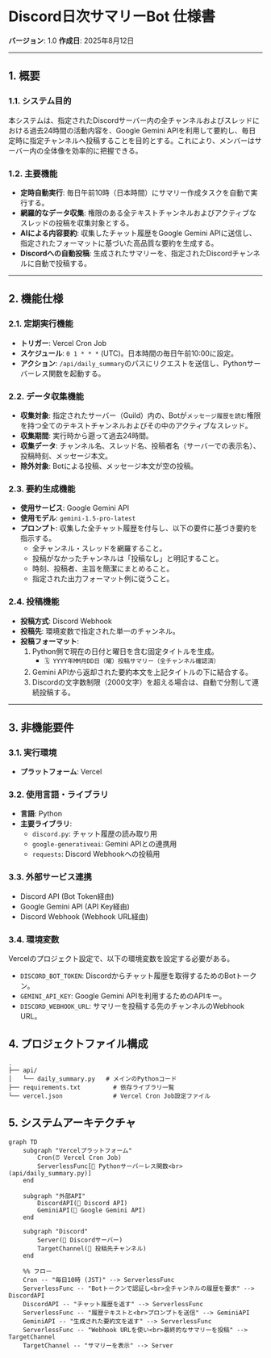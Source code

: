 # Discord日次サマリーBot 仕様書

**バージョン**: 1.0
**作成日**: 2025年8月12日

---

## 1. 概要

### 1.1. システム目的
本システムは、指定されたDiscordサーバー内の全チャンネルおよびスレッドにおける過去24時間の活動内容を、Google Gemini APIを利用して要約し、毎日定時に指定チャンネルへ投稿することを目的とする。これにより、メンバーはサーバー内の全体像を効率的に把握できる。

### 1.2. 主要機能
-   **定時自動実行**: 毎日午前10時（日本時間）にサマリー作成タスクを自動で実行する。
-   **網羅的なデータ収集**: 権限のある全テキストチャンネルおよびアクティブなスレッドの投稿を収集対象とする。
-   **AIによる内容要約**: 収集したチャット履歴をGoogle Gemini APIに送信し、指定されたフォーマットに基づいた高品質な要約を生成する。
-   **Discordへの自動投稿**: 生成されたサマリーを、指定されたDiscordチャンネルに自動で投稿する。

---

## 2. 機能仕様

### 2.1. 定期実行機能
-   **トリガー**: Vercel Cron Job
-   **スケジュール**: `0 1 * * *` (UTC)。日本時間の毎日午前10:00に設定。
-   **アクション**: `/api/daily_summary`のパスにリクエストを送信し、Pythonサーバーレス関数を起動する。

### 2.2. データ収集機能
-   **収集対象**: 指定されたサーバー（Guild）内の、Botが`メッセージ履歴を読む`権限を持つ全てのテキストチャンネルおよびその中のアクティブなスレッド。
-   **収集期間**: 実行時から遡って過去24時間。
-   **収集データ**: チャンネル名、スレッド名、投稿者名（サーバーでの表示名）、投稿時刻、メッセージ本文。
-   **除外対象**: Botによる投稿、メッセージ本文が空の投稿。

### 2.3. 要約生成機能
-   **使用サービス**: Google Gemini API
-   **使用モデル**: `gemini-1.5-pro-latest`
-   **プロンプト**: 収集した全チャット履歴を付与し、以下の要件に基づき要約を指示する。
    -   全チャンネル・スレッドを網羅すること。
    -   投稿がなかったチャンネルは「投稿なし」と明記すること。
    -   時刻、投稿者、主旨を簡潔にまとめること。
    -   指定された出力フォーマット例に従うこと。

### 2.4. 投稿機能
-   **投稿方式**: Discord Webhook
-   **投稿先**: 環境変数で指定された単一のチャンネル。
-   **投稿フォーマット**:
    1.  Python側で現在の日付と曜日を含む固定タイトルを生成。
        -   `🗓️ YYYY年MM月DD日（曜）投稿サマリー（全チャンネル確認済）`
    2.  Gemini APIから返却された要約本文を上記タイトルの下に結合する。
    3.  Discordの文字数制限（2000文字）を超える場合は、自動で分割して連続投稿する。

---

## 3. 非機能要件

### 3.1. 実行環境
-   **プラットフォーム**: Vercel

### 3.2. 使用言語・ライブラリ
-   **言語**: Python
-   **主要ライブラリ**:
    -   `discord.py`: チャット履歴の読み取り用
    -   `google-generativeai`: Gemini APIとの連携用
    -   `requests`: Discord Webhookへの投稿用

### 3.3. 外部サービス連携
-   Discord API (Bot Token経由)
-   Google Gemini API (API Key経由)
-   Discord Webhook (Webhook URL経由)

### 3.4. 環境変数
Vercelのプロジェクト設定で、以下の環境変数を設定する必要がある。
-   `DISCORD_BOT_TOKEN`: Discordからチャット履歴を取得するためのBotトークン。
-   `GEMINI_API_KEY`: Google Gemini APIを利用するためのAPIキー。
-   `DISCORD_WEBHOOK_URL`: サマリーを投稿する先のチャンネルのWebhook URL。

## 4. プロジェクトファイル構成
```
.
├── api/
│   └── daily_summary.py   # メインのPythonコード
├── requirements.txt         # 依存ライブラリ一覧
└── vercel.json              # Vercel Cron Job設定ファイル
```

## 5. システムアーキテクチャ
```mermaid
graph TD
    subgraph "Vercelプラットフォーム"
        Cron(⏰ Vercel Cron Job)
        ServerlessFunc[🤖 Pythonサーバーレス関数<br>(api/daily_summary.py)]
    end

    subgraph "外部API"
        DiscordAPI(🔌 Discord API)
        GeminiAPI(🧠 Google Gemini API)
    end

    subgraph "Discord"
        Server(🏢 Discordサーバー)
        TargetChannel(🎯 投稿先チャンネル)
    end

    %% フロー
    Cron -- "毎日10時 (JST)" --> ServerlessFunc
    ServerlessFunc -- "Botトークンで認証し<br>全チャンネルの履歴を要求" --> DiscordAPI
    DiscordAPI -- "チャット履歴を返す" --> ServerlessFunc
    ServerlessFunc -- "履歴テキストと<br>プロンプトを送信" --> GeminiAPI
    GeminiAPI -- "生成された要約文を返す" --> ServerlessFunc
    ServerlessFunc -- "Webhook URLを使い<br>最終的なサマリーを投稿" --> TargetChannel
    TargetChannel -- "サマリーを表示" --> Server
```
